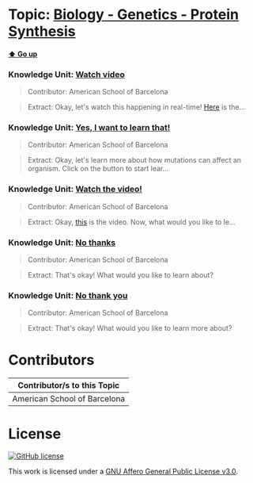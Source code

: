 # Topic: [Biology - Genetics - Protein Synthesis](../topics/biology-genetics-protein-synthesis.md) 
#### [:arrow_up: Go up](../README.md)

### Knowledge Unit: [Watch video ](../knowledge_units/biology-genetics-protein-synthesis/watch-video.md)

> Contributor: American School of Barcelona

> Extract: Okay, let&#039;s watch this happening in real-time! [Here](https://youtube.com/embed/D3fOXt4MrOM) is the...


### Knowledge Unit: [Yes, I want to learn that! ](../knowledge_units/biology-genetics-protein-synthesis/yes-i-want-to-learn-that.md)

> Contributor: American School of Barcelona

> Extract: Okay, let&#039;s learn more about how mutations can affect an organism. Click on the button to start lear...


### Knowledge Unit: [Watch the video! ](../knowledge_units/biology-genetics-protein-synthesis/watch-the-video.md)

> Contributor: American School of Barcelona

> Extract: Okay, [this](https://www.youtube.com/embed/BY_A8HyDnQ4) is the video. Now, what would you like to le...


### Knowledge Unit: [No thanks ](../knowledge_units/biology-genetics-protein-synthesis/no-thanks.md)

> Contributor: American School of Barcelona

> Extract: That&#039;s okay! What would you like to learn about?


### Knowledge Unit: [No thank you ](../knowledge_units/biology-genetics-protein-synthesis/no-thank-you.md)

> Contributor: American School of Barcelona

> Extract: That&#039;s okay! What would you like to learn more about?


# Contributors

| Contributor/s to this Topic |
| - |  
| American School of Barcelona |    


# License
[![GitHub license](https://img.shields.io/github/license/inbrainz/cerebro)](https://github.com/inbrainz/cerebro/blob/master/LICENSE)

This work is licensed under a [GNU Affero General Public License v3.0](https://www.gnu.org/licenses/agpl-3.0.txt).